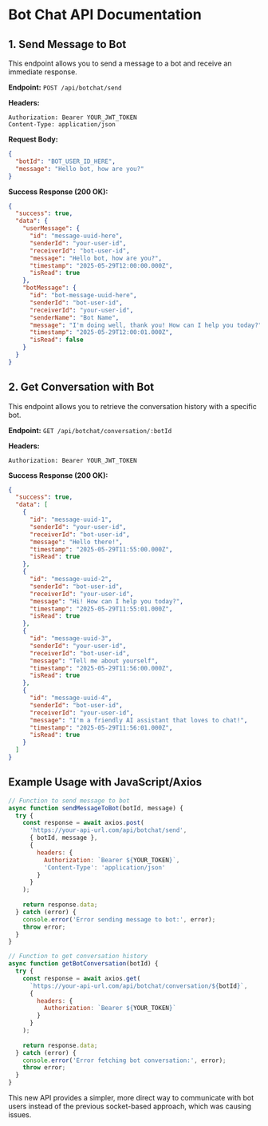 
# Bot Chat API Documentation

## 1. Send Message to Bot

This endpoint allows you to send a message to a bot and receive an immediate response.

**Endpoint:** `POST /api/botchat/send`

**Headers:**
```
Authorization: Bearer YOUR_JWT_TOKEN
Content-Type: application/json
```

**Request Body:**
```json
{
  "botId": "BOT_USER_ID_HERE",
  "message": "Hello bot, how are you?"
}
```

**Success Response (200 OK):**
```json
{
  "success": true,
  "data": {
    "userMessage": {
      "id": "message-uuid-here",
      "senderId": "your-user-id",
      "receiverId": "bot-user-id",
      "message": "Hello bot, how are you?",
      "timestamp": "2025-05-29T12:00:00.000Z",
      "isRead": true
    },
    "botMessage": {
      "id": "bot-message-uuid-here",
      "senderId": "bot-user-id",
      "receiverId": "your-user-id",
      "senderName": "Bot Name",
      "message": "I'm doing well, thank you! How can I help you today?",
      "timestamp": "2025-05-29T12:00:01.000Z",
      "isRead": false
    }
  }
}
```

## 2. Get Conversation with Bot

This endpoint allows you to retrieve the conversation history with a specific bot.

**Endpoint:** `GET /api/botchat/conversation/:botId`

**Headers:**
```
Authorization: Bearer YOUR_JWT_TOKEN
```

**Success Response (200 OK):**
```json
{
  "success": true,
  "data": [
    {
      "id": "message-uuid-1",
      "senderId": "your-user-id",
      "receiverId": "bot-user-id",
      "message": "Hello there!",
      "timestamp": "2025-05-29T11:55:00.000Z",
      "isRead": true
    },
    {
      "id": "message-uuid-2",
      "senderId": "bot-user-id",
      "receiverId": "your-user-id",
      "message": "Hi! How can I help you today?",
      "timestamp": "2025-05-29T11:55:01.000Z",
      "isRead": true
    },
    {
      "id": "message-uuid-3",
      "senderId": "your-user-id",
      "receiverId": "bot-user-id",
      "message": "Tell me about yourself",
      "timestamp": "2025-05-29T11:56:00.000Z",
      "isRead": true
    },
    {
      "id": "message-uuid-4",
      "senderId": "bot-user-id",
      "receiverId": "your-user-id",
      "message": "I'm a friendly AI assistant that loves to chat!",
      "timestamp": "2025-05-29T11:56:01.000Z",
      "isRead": true
    }
  ]
}
```

## Example Usage with JavaScript/Axios

```javascript
// Function to send message to bot
async function sendMessageToBot(botId, message) {
  try {
    const response = await axios.post(
      'https://your-api-url.com/api/botchat/send',
      { botId, message },
      { 
        headers: { 
          Authorization: `Bearer ${YOUR_TOKEN}`,
          'Content-Type': 'application/json' 
        } 
      }
    );
    
    return response.data;
  } catch (error) {
    console.error('Error sending message to bot:', error);
    throw error;
  }
}

// Function to get conversation history
async function getBotConversation(botId) {
  try {
    const response = await axios.get(
      `https://your-api-url.com/api/botchat/conversation/${botId}`,
      { 
        headers: { 
          Authorization: `Bearer ${YOUR_TOKEN}`
        } 
      }
    );
    
    return response.data;
  } catch (error) {
    console.error('Error fetching bot conversation:', error);
    throw error;
  }
}
```

This new API provides a simpler, more direct way to communicate with bot users instead of the previous socket-based approach, which was causing issues.
